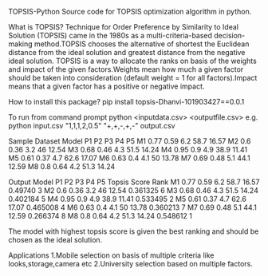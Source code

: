 TOPSIS-Python
Source code for TOPSIS optimization algorithm in python.

What is TOPSIS?
Technique for Order Preference by Similarity to Ideal Solution (TOPSIS) came in the 1980s as a multi-criteria-based decision-making method.TOPSIS chooses the alternative 
of shortest the Euclidean distance from the ideal solution and greatest distance from the negative ideal solution.
TOPSIS is a way to allocate the ranks on basis of the weights and impact of the given factors.Weights mean how much a given factor should be taken into consideration 
(default weight = 1 for all factors).Impact means that a given factor has a positive or negative impact.

How to install this package?
pip install topsis-Dhanvi-101903427==0.0.1

To run from command prompt
python <inputdata.csv> <weights> <impacts> <outputfile.csv>
e.g. python input.csv "1,1,1,2,0.5" "+,+,-,+,-" output.csv

Sample Dataset
Model   P1	P2	P3	P4	P5
M1	0.77	0.59	6.2	58.7	16.57
M2	0.6	0.36	3.2	46	12.54
M3	0.68	0.46	4.3	51.5	14.24
M4	0.95	0.9	4.9	38.9	11.41
M5	0.61	0.37	4.7	62.6	17.07
M6	0.63	0.4	4.1	50	13.78
M7	0.69	0.48	5.1	44.1	12.59
M8	0.8	0.64	4.2	51.3	14.24

Output
Model   P1	P2	P3	P4	P5	Topsis Score	Rank
M1	0.77	0.59	6.2	58.7	16.57	0.49740		3
M2	0.6	0.36	3.2	46	12.54	0.361325	6
M3	0.68	0.46	4.3	51.5	14.24	0.402184	5
M4	0.95	0.9	4.9	38.9	11.41	0.533495	2
M5	0.61	0.37	4.7	62.6	17.07	0.465008	4
M6	0.63	0.4	4.1	50	13.78	0.360213	7
M7	0.69	0.48	5.1	44.1	12.59	0.266374	8
M8	0.8	0.64	4.2	51.3	14.24	0.548612	1

The model with highest topsis score is given the best ranking and should be chosen as the ideal solution.

Applications
1.Mobile selection on basis of multiple criteria like looks,storage,camera etc
2.University selection based on multiple factors.





